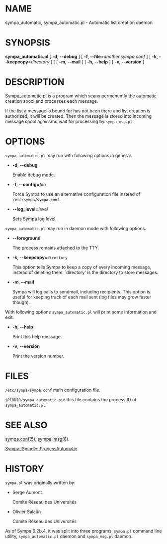 # NAME

sympa\_automatic, sympa\_automatic.pl - Automatic list creation daemon

# SYNOPSIS

**sympa\_automatic.pl** \[ **-d, --debug** \] \[ **-f, --file**=_another.sympa.conf_ \]
      \[ **-k, --keepcopy**=_directory_ \]
      \[ \[ **-m, --mail** \]
      \[ **-h, --help** \] \[ **-v, --version** \]

# DESCRIPTION

Sympa\_automatic.pl is a program which scans permanently the automatic creation
spool and processes each message.

If the list a message is bound for has not been there and list creation is
authorized, it will be created.  Then the message is stored into incoming
message spool again and wait for processing by `sympa_msg.pl`.

# OPTIONS

`sympa_automatic.pl` may run with following options in general.

- **-d**, **--debug**

    Enable debug mode.

- **-f**, **--config=**_file_

    Force Sympa to use an alternative configuration file instead
    of `/etc/sympa/sympa.conf`.

- **--log\_level=**_level_

    Sets Sympa log level.

`sympa_automatic.pl` may run in daemon mode with following options.

- **--foreground**

    The process remains attached to the TTY.

- **-k**, **--keepcopy=**`directory`

    This option tells Sympa to keep a copy of every incoming message, 
    instead of deleting them. \`directory' is the directory to 
    store messages.

- **-m**, **--mail**

    Sympa will log calls to sendmail, including recipients. This option is
    useful for keeping track of each mail sent (log files may grow faster
    though).

With following options `sympa_automatic.pl` will print some information and exit.

- **-h**, **--help**

    Print this help message.

- **-v**, **--version**

    Print the version number.

# FILES

`/etc/sympa/sympa.conf` main configuration file.

`$PIDDIR/sympa_automatic.pid` this file contains the process ID
of `sympa_automatic.pl`.

# SEE ALSO

[sympa.conf(5)](./sympa.conf.5.md), [sympa\_msg(8)](./sympa_msg.8.md).

[Sympa::Spindle::ProcessAutomatic](./Sympa-Spindle-ProcessAutomatic.3.md).

# HISTORY

`sympa.pl` was originally written by:

- Serge Aumont

    Comité Réseau des Universités

- Olivier Salaün

    Comité Réseau des Universités

As of Sympa 6.2b.4, it was split into three programs:
`sympa.pl` command line utility, `sympa_automatic.pl` daemon and
`sympa_msg.pl` daemon.
